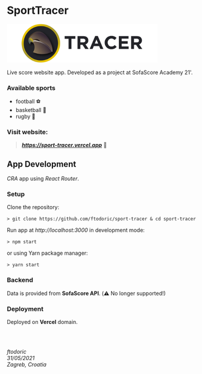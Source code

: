 # SportTracer

<img src="./src/images/tracer-cropped.png" width=400px alt="app logo"/>

Live score website app. Developed as a project at SofaScore Academy 21'.

### Available sports

- football :soccer:
- basketball :basketball:
- rugby :football:

### Visit website:

> **_https://sport-tracer.vercel.app_** :link:

## App Development

_CRA_ app using _React Router_.

### Setup

Clone the repository:

```
> git clone https://github.com/ftodoric/sport-tracer & cd sport-tracer
```

Run app at _http://localhost:3000_ in development mode:

```
> npm start
```

or using Yarn package manager:

```
> yarn start
```

### Backend

Data is provided from **SofaScore API**. (:warning: No longer supported!)

### Deployment

Deployed on **Vercel** domain.

<br></br>

_ftodoric_ <!-- author -->  
_31/05/2021_ <!-- project start date -->  
_Zagreb, Croatia_ <!-- location -->
